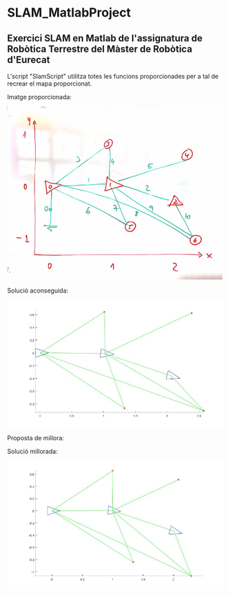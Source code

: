 # SLAM_MatlabProject

## Exercici SLAM en Matlab de l'assignatura de Robòtica Terrestre del Màster de Robòtica d'Eurecat

L'script "SlamScript" utilitza totes les funcions proporcionades per a tal de recrear el mapa proporcionat.

Imatge proporcionada:

<img src="images/1.JPG" width="500">


Solució aconseguida:

<img src="images/Sol.jpg" width="700">


Proposta de millora:

Solució millorada:

<img src="images/Sol2.jpg" width="700">
